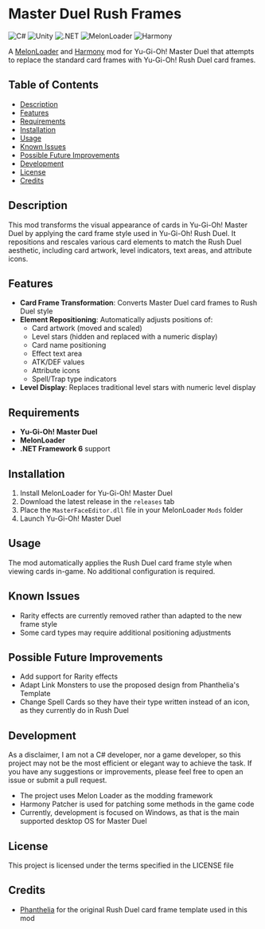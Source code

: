 # Master Duel Rush Frames

![C#](https://img.shields.io/badge/C%23-239120?logo=c-sharp&logoColor=white)
![Unity](https://img.shields.io/badge/Unity-100000?logo=unity&logoColor=white)
![.NET](https://img.shields.io/badge/.NET_6-5C2D91?logo=.net&logoColor=white)
![MelonLoader](https://img.shields.io/badge/MelonLoader-4CAF50)
![Harmony](https://img.shields.io/badge/Harmony-FF6B6B)

A [MelonLoader](https://github.com/LavaGang/MelonLoader) and [Harmony](https://github.com/pardeike/Harmony) mod for 
Yu-Gi-Oh! Master Duel that attempts to replace the standard card frames with Yu-Gi-Oh! Rush Duel card frames.

## Table of Contents

- [Description](#description)
- [Features](#features)
- [Requirements](#requirements)
- [Installation](#installation)
- [Usage](#usage)
- [Known Issues](#known-issues)
- [Possible Future Improvements](#possible-future-improvements)
- [Development](#development)
- [License](#license)
- [Credits](#credits)

## Description

This mod transforms the visual appearance of cards in Yu-Gi-Oh! Master Duel by applying the card frame style used in 
Yu-Gi-Oh! Rush Duel. It repositions and rescales various card elements to match the Rush Duel aesthetic, including card artwork, level indicators, text areas, and attribute icons.

## Features

- **Card Frame Transformation**: Converts Master Duel card frames to Rush Duel style
- **Element Repositioning**: Automatically adjusts positions of:
  - Card artwork (moved and scaled)
  - Level stars (hidden and replaced with a numeric display)
  - Card name positioning
  - Effect text area
  - ATK/DEF values
  - Attribute icons
  - Spell/Trap type indicators
- **Level Display**: Replaces traditional level stars with numeric level display

## Requirements

- **Yu-Gi-Oh! Master Duel**
- **MelonLoader**
- **.NET Framework 6** support

## Installation

1. Install MelonLoader for Yu-Gi-Oh! Master Duel
2. Download the latest release in the `releases` tab
3. Place the `MasterFaceEditor.dll` file in your MelonLoader `Mods` folder
4. Launch Yu-Gi-Oh! Master Duel

## Usage

The mod automatically applies the Rush Duel card frame style when viewing cards in-game. 
No additional configuration is required.

## Known Issues

- Rarity effects are currently removed rather than adapted to the new frame style
- Some card types may require additional positioning adjustments

## Possible Future Improvements

- Add support for Rarity effects
- Adapt Link Monsters to use the proposed design from Phanthelia's Template
- Change Spell Cards so they have their type written instead of an icon, as they currently do in Rush Duel

## Development

As a disclaimer, I am not a C# developer, nor a game developer, so this project may not be the most efficient or 
elegant way to achieve the task. If you have any suggestions or improvements, please feel free to open an issue 
or submit a pull request.

- The project uses Melon Loader as the modding framework
- Harmony Patcher is used for patching some methods in the game code
- Currently, development is focused on Windows, as that is the main supported desktop OS for Master Duel

## License
This project is licensed under the terms specified in the LICENSE file

## Credits

- [Phanthelia](https://www.deviantart.com/phanthelia) for the original Rush Duel card frame template used in this mod